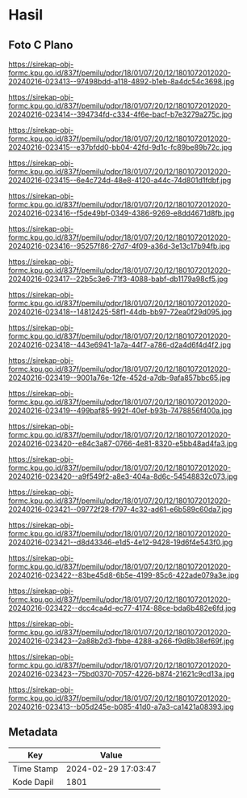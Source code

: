 # Hasil

## Foto C Plano

https://sirekap-obj-formc.kpu.go.id/837f/pemilu/pdpr/18/01/07/20/12/1801072012020-20240216-023413--97498bdd-a118-4892-b1eb-8a4dc54c3698.jpg

https://sirekap-obj-formc.kpu.go.id/837f/pemilu/pdpr/18/01/07/20/12/1801072012020-20240216-023414--394734fd-c334-4f6e-bacf-b7e3279a275c.jpg

https://sirekap-obj-formc.kpu.go.id/837f/pemilu/pdpr/18/01/07/20/12/1801072012020-20240216-023415--e37bfdd0-bb04-42fd-9d1c-fc89be89b72c.jpg

https://sirekap-obj-formc.kpu.go.id/837f/pemilu/pdpr/18/01/07/20/12/1801072012020-20240216-023415--6e4c724d-48e8-4120-a44c-74d801d1fdbf.jpg

https://sirekap-obj-formc.kpu.go.id/837f/pemilu/pdpr/18/01/07/20/12/1801072012020-20240216-023416--f5de49bf-0349-4386-9269-e8dd4671d8fb.jpg

https://sirekap-obj-formc.kpu.go.id/837f/pemilu/pdpr/18/01/07/20/12/1801072012020-20240216-023416--95257f86-27d7-4f09-a36d-3e13c17b94fb.jpg

https://sirekap-obj-formc.kpu.go.id/837f/pemilu/pdpr/18/01/07/20/12/1801072012020-20240216-023417--22b5c3e6-71f3-4088-babf-db1179a98cf5.jpg

https://sirekap-obj-formc.kpu.go.id/837f/pemilu/pdpr/18/01/07/20/12/1801072012020-20240216-023418--14812425-58f1-44db-bb97-72ea0f29d095.jpg

https://sirekap-obj-formc.kpu.go.id/837f/pemilu/pdpr/18/01/07/20/12/1801072012020-20240216-023418--443e6941-1a7a-44f7-a786-d2a4d6f4d4f2.jpg

https://sirekap-obj-formc.kpu.go.id/837f/pemilu/pdpr/18/01/07/20/12/1801072012020-20240216-023419--9001a76e-12fe-452d-a7db-9afa857bbc65.jpg

https://sirekap-obj-formc.kpu.go.id/837f/pemilu/pdpr/18/01/07/20/12/1801072012020-20240216-023419--499baf85-992f-40ef-b93b-7478856f400a.jpg

https://sirekap-obj-formc.kpu.go.id/837f/pemilu/pdpr/18/01/07/20/12/1801072012020-20240216-023420--e84c3a87-0766-4e81-8320-e5bb48ad4fa3.jpg

https://sirekap-obj-formc.kpu.go.id/837f/pemilu/pdpr/18/01/07/20/12/1801072012020-20240216-023420--a9f549f2-a8e3-404a-8d6c-54548832c073.jpg

https://sirekap-obj-formc.kpu.go.id/837f/pemilu/pdpr/18/01/07/20/12/1801072012020-20240216-023421--09772f28-f797-4c32-ad61-e6b589c60da7.jpg

https://sirekap-obj-formc.kpu.go.id/837f/pemilu/pdpr/18/01/07/20/12/1801072012020-20240216-023421--d8d43346-e1d5-4e12-9428-19d6f4e543f0.jpg

https://sirekap-obj-formc.kpu.go.id/837f/pemilu/pdpr/18/01/07/20/12/1801072012020-20240216-023422--83be45d8-6b5e-4199-85c6-422ade079a3e.jpg

https://sirekap-obj-formc.kpu.go.id/837f/pemilu/pdpr/18/01/07/20/12/1801072012020-20240216-023422--dcc4ca4d-ec77-4174-88ce-bda6b482e6fd.jpg

https://sirekap-obj-formc.kpu.go.id/837f/pemilu/pdpr/18/01/07/20/12/1801072012020-20240216-023423--2a88b2d3-fbbe-4288-a266-f9d8b38ef69f.jpg

https://sirekap-obj-formc.kpu.go.id/837f/pemilu/pdpr/18/01/07/20/12/1801072012020-20240216-023423--75bd0370-7057-4226-b874-21621c9cd13a.jpg

https://sirekap-obj-formc.kpu.go.id/837f/pemilu/pdpr/18/01/07/20/12/1801072012020-20240216-023413--b05d245e-b085-41d0-a7a3-ca1421a08393.jpg


## Metadata

| Key        | Value               |
| ---------- | ------------------- |
| Time Stamp | 2024-02-29 17:03:47 |
| Kode Dapil | 1801                |



